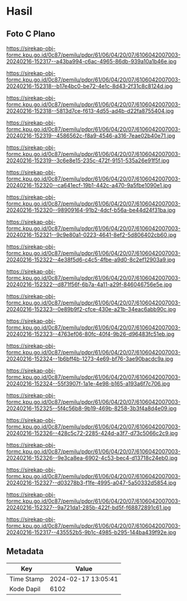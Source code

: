 # Hasil

## Foto C Plano

https://sirekap-obj-formc.kpu.go.id/0c87/pemilu/pdpr/61/06/04/20/07/6106042007003-20240216-152317--a43ba994-c6ac-4965-86db-939a10a1b46e.jpg

https://sirekap-obj-formc.kpu.go.id/0c87/pemilu/pdpr/61/06/04/20/07/6106042007003-20240216-152318--b17e4bc0-be72-4e1c-8d43-2f31c8c8124d.jpg

https://sirekap-obj-formc.kpu.go.id/0c87/pemilu/pdpr/61/06/04/20/07/6106042007003-20240216-152318--5813d7ce-f613-4d55-ad4b-d22fa8755404.jpg

https://sirekap-obj-formc.kpu.go.id/0c87/pemilu/pdpr/61/06/04/20/07/6106042007003-20240216-152319--4586562c-f8a9-4546-a316-7eae02b40e71.jpg

https://sirekap-obj-formc.kpu.go.id/0c87/pemilu/pdpr/61/06/04/20/07/6106042007003-20240216-152319--3c6e8e15-235c-472f-9151-535a26e91f5f.jpg

https://sirekap-obj-formc.kpu.go.id/0c87/pemilu/pdpr/61/06/04/20/07/6106042007003-20240216-152320--ca641ecf-19b1-442c-a470-9a5fbe1090e1.jpg

https://sirekap-obj-formc.kpu.go.id/0c87/pemilu/pdpr/61/06/04/20/07/6106042007003-20240216-152320--98909164-91b2-4dcf-b56a-be44d24f31ba.jpg

https://sirekap-obj-formc.kpu.go.id/0c87/pemilu/pdpr/61/06/04/20/07/6106042007003-20240216-152321--9c9e80a1-0223-4641-8ef2-5d806402cb60.jpg

https://sirekap-obj-formc.kpu.go.id/0c87/pemilu/pdpr/61/06/04/20/07/6106042007003-20240216-152322--4e38f5d6-c4c5-4fbe-a9d0-8c2ef12903a9.jpg

https://sirekap-obj-formc.kpu.go.id/0c87/pemilu/pdpr/61/06/04/20/07/6106042007003-20240216-152322--d871f56f-6b7a-4a11-a29f-846046756e5e.jpg

https://sirekap-obj-formc.kpu.go.id/0c87/pemilu/pdpr/61/06/04/20/07/6106042007003-20240216-152323--0e89b9f2-cfce-430e-a21b-34eac6abb90c.jpg

https://sirekap-obj-formc.kpu.go.id/0c87/pemilu/pdpr/61/06/04/20/07/6106042007003-20240216-152323--4763ef06-80fc-40f4-9b26-d96483fc51eb.jpg

https://sirekap-obj-formc.kpu.go.id/0c87/pemilu/pdpr/61/06/04/20/07/6106042007003-20240216-152324--1b6bff4b-1273-4e69-bf76-3ae90bacdc9a.jpg

https://sirekap-obj-formc.kpu.go.id/0c87/pemilu/pdpr/61/06/04/20/07/6106042007003-20240216-152324--55f3907f-1a1e-4e98-b165-a193a6f7c706.jpg

https://sirekap-obj-formc.kpu.go.id/0c87/pemilu/pdpr/61/06/04/20/07/6106042007003-20240216-152325--5f4c56b8-9b19-469b-8258-3b3f4a8d4e09.jpg

https://sirekap-obj-formc.kpu.go.id/0c87/pemilu/pdpr/61/06/04/20/07/6106042007003-20240216-152326--428c5c72-2285-424d-a3f7-d73c5066c2c9.jpg

https://sirekap-obj-formc.kpu.go.id/0c87/pemilu/pdpr/61/06/04/20/07/6106042007003-20240216-152326--9e3ca8ea-6902-4c53-bec4-d13718c24eb0.jpg

https://sirekap-obj-formc.kpu.go.id/0c87/pemilu/pdpr/61/06/04/20/07/6106042007003-20240216-152327--d03278b3-f1fe-4995-a047-5a50332d5854.jpg

https://sirekap-obj-formc.kpu.go.id/0c87/pemilu/pdpr/61/06/04/20/07/6106042007003-20240216-152327--9a721da1-285b-422f-bd5f-f68872891c61.jpg

https://sirekap-obj-formc.kpu.go.id/0c87/pemilu/pdpr/61/06/04/20/07/6106042007003-20240216-152317--435552b5-9b1c-4985-b295-144ba439f92e.jpg


## Metadata

| Key        | Value               |
| ---------- | ------------------- |
| Time Stamp | 2024-02-17 13:05:41 |
| Kode Dapil | 6102                |



